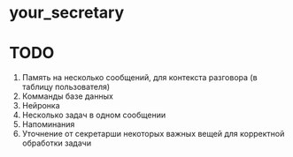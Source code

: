 # your_secretary
# TODO
1. Память на несколько сообщений, для контекста разговора (в таблицу пользователя)
2. Комманды базе данных
3. Нейронка
4. Несколько задач в одном сообщении
5. Напоминания
6. Уточнение от секретарши некоторых важных вещей для корректной обработки задачи
